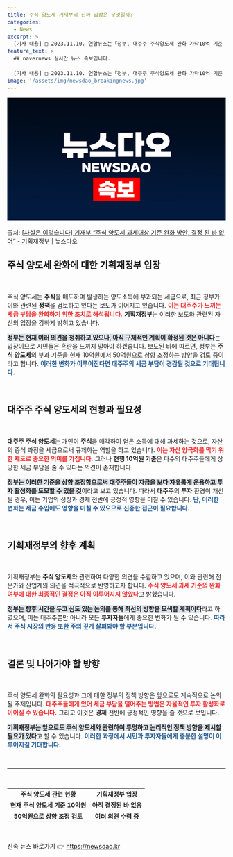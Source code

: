 ```yaml
---
title: 주식 양도세 기재부의 진짜 입장은 무엇일까?
categories:
  - News
excerpt: >
  [기사 내용] □ 2023.11.10. 연합뉴스는「정부, 대주주 주식양도세 완화 가닥10억 기준 상향할 듯」…
feature_text: >
  ## navernews 실시간 뉴스 속보입니다.

  [기사 내용] □ 2023.11.10. 연합뉴스는「정부, 대주주 주식양도세 완화 가닥10억 기준 상향할 듯」…
image: '/assets/img/newsdao_breakingnews.jpg'
---
```


![뉴스다오 속보](/assets/img/newsdao_breakingnews.jpg)

<p>출처: <a href="https://newsdao.kr/2504" rel="dofollow">[사실은 이렇습니다] 기재부 “주식 양도세 과세대상 기준 완화 방안, 결정 된 바 없어” - 기획재정부</a> | 뉴스다오</p>

<h2 data-ke-size="size26">주식 양도세 완화에 대한 기획재정부 입장</h2>

<p data-ke-size="size16">&nbsp;</p>

주식 양도세는 **주식**을 매도하며 발생하는 양도소득에 부과되는 세금으로, 최근 정부가 이와 관련된 **정책**을 검토하고 있다는 보도가 이어지고 있습니다. <b><span style="color: #ee2323;">이는 대주주가 느끼는 세금 부담을 완화하기 위한 조치로 해석됩니다.</span></b> **기획재정부**는 이러한 보도와 관련된 자신의 입장을 강하게 밝히고 있습니다. 

<b><span style="background-color: #21538527;">정부는 현재 여러 의견을 청취하고 있으나, 아직 구체적인 계획이 확정된 것은 아니다</span></b>는 입장이므로 시민들은 혼란을 느끼지 말아야 하겠습니다. 보도된 바에 따르면, 정부는 **주식 양도세**의 부과 기준을 현재 10억원에서 50억원으로 상향 조정하는 방안을 검토 중이라고 합니다. <b><span style="color: #1a5490;">이러한 변화가 이루어진다면 대주주의 세금 부담이 경감될 것으로 기대됩니다.</span></b>

<p data-ke-size="size16">&nbsp;</p>

<h2 data-ke-size="size26">대주주 주식 양도세의 현황과 필요성</h2>

<p data-ke-size="size16">&nbsp;</p>

**대주주 주식 양도세**는 개인이 **주식**을 매각하여 얻은 소득에 대해 과세하는 것으로, 자산의 증식 과정을 세금으로써 규제하는 역할을 하고 있습니다. <b><span style="color: #ee2323;">이는 자산 양극화를 막기 위한 제도로 중요한 의미를 가집니다.</span></b> 그러나 **현행 10억원 기준**은 다수의 대주주들에게 상당한 세금 부담을 줄 수 있다는 의견이 존재합니다. 

<b><span style="background-color: #21538527;">정부는 이러한 기준을 상향 조정함으로써 대주주들이 자금을 보다 자유롭게 운용하고 투자 활성화를 도모할 수 있을 것</span></b>이라고 보고 있습니다.  따라서 **대주주**의 **투자** 환경이 개선될 경우, 이는 기업의 성장과 경제 전반에 긍정적 영향을 미칠 수 있습니다. <b><span style="color: #1a5490;">단, 이러한 변화는 세금 수입에도 영향을 미칠 수 있으므로 신중한 접근이 필요합니다.</span></b>

<p data-ke-size="size16">&nbsp;</p>

<h2 data-ke-size="size26">기획재정부의 향후 계획</h2>

<p data-ke-size="size16">&nbsp;</p>

기획재정부는 **주식 양도세**와 관련하여 다양한 의견을 수렴하고 있으며, 이와 관련해 전문가와 산업계의 의견을 적극적으로 반영하고자 합니다. <b><span style="color: #ee2323;">주식 양도세 과세 기준의 완화 여부에 대한 최종적인 결정은 아직 이루어지지 않았다</span></b>고 밝혔습니다. 

<b><span style="background-color: #21538527;">정부는 향후 시간을 두고 심도 있는 논의를 통해 최선의 방향을 모색할 계획이다</span></b>라고 하였으며, 이는 대주주뿐만 아니라 모든 **투자자들**에게 중요한 변화가 될 수 있습니다. <b><span style="color: #1a5490;">따라서 주식 시장의 반응 또한 주의 깊게 살펴봐야 할 부분입니다.</span></b>

<p data-ke-size="size16">&nbsp;</p>

<h2 data-ke-size="size26">결론 및 나아가야 할 방향</h2>

<p data-ke-size="size16">&nbsp;</p>

주식 양도세 완화의 필요성과 그에 대한 정부의 정책 방향은 앞으로도 계속적으로 논의될 주제입니다. <b><span style="color: #ee2323;">대주주들에게 있어 세금 부담을 덜어주는 방법은 자율적인 투자 활성화로 이어질 수 있습니다.</span></b> 그리고 이것은 **경제** 전반에 긍정적인 영향을 줄 것으로 보입니다. 

<b><span style="background-color: #21538527;">기획재정부는 앞으로도 주식 양도세와 관련하여 투명하고 논리적인 정책 방향을 제시할 필요가 있다</span></b>고 할 수 있습니다. <b><span style="color: #1a5490;">이러한 과정에서 시민과 투자자들에게 충분한 설명이 이루어지길 기대합니다.</span></b>

<p data-ke-size="size16">&nbsp;</p>

<hr>

<p data-ke-size="size16">&nbsp;</p>

<table style="width: 100%; border-collapse: collapse;">
<tr>
    <td style="text-align: center; height: 17px;"><b>주식 양도세 관련 현황</b></td>
    <td style="text-align: center; height: 17px;"><b>기획재정부 입장</b></td>
</tr>
<tr>
    <td style="text-align: center; height: 17px;"><b>현재 주식 양도세 기준 10억원</b></td>
    <td style="text-align: center; height: 17px;"><b>아직 결정된 바 없음</b></td>
</tr>
<tr>
    <td style="text-align: center; height: 17px;"><b>50억원으로 상향 조정 검토</b></td>
    <td style="text-align: center; height: 17px;"><b>여러 의견 수렴 중</b></td>
</tr>
</table>

<p data-ke-size="size16">&nbsp;</p> 

신속 뉴스 바로가기 👉 <a href="https://newsdao.kr" rel="dofollow">https://newsdao.kr</a>


